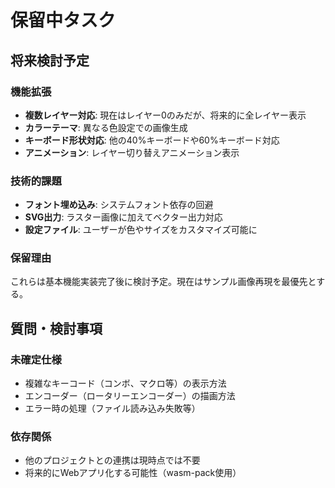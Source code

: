 # 保留中タスク

## 将来検討予定

### 機能拡張
- **複数レイヤー対応**: 現在はレイヤー0のみだが、将来的に全レイヤー表示
- **カラーテーマ**: 異なる色設定での画像生成
- **キーボード形状対応**: 他の40%キーボードや60%キーボード対応
- **アニメーション**: レイヤー切り替えアニメーション表示

### 技術的課題
- **フォント埋め込み**: システムフォント依存の回避
- **SVG出力**: ラスター画像に加えてベクター出力対応
- **設定ファイル**: ユーザーが色やサイズをカスタマイズ可能に

### 保留理由
これらは基本機能実装完了後に検討予定。現在はサンプル画像再現を最優先とする。

## 質問・検討事項

### 未確定仕様
- 複雑なキーコード（コンボ、マクロ等）の表示方法
- エンコーダー（ロータリーエンコーダー）の描画方法
- エラー時の処理（ファイル読み込み失敗等）

### 依存関係
- 他のプロジェクトとの連携は現時点では不要
- 将来的にWebアプリ化する可能性（wasm-pack使用）
